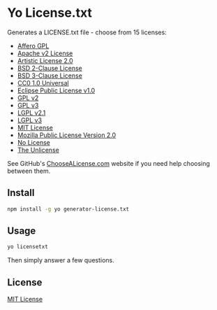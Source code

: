 # Yo License.txt

Generates a LICENSE.txt file - choose from 15 licenses:

* [Affero GPL](http://choosealicense.com/licenses/agpl/)
* [Apache v2 License](http://choosealicense.com/licenses/apache/)
* [Artistic License 2.0](http://choosealicense.com/licenses/artistic/)
* [BSD 2-Clause License](http://choosealicense.com/licenses/bsd/)
* [BSD 3-Clause License](http://choosealicense.com/licenses/bsd-3-clause/)
* [CC0 1.0 Universal](http://choosealicense.com/licenses/cc0/)
* [Eclipse Public License v1.0](http://choosealicense.com/licenses/eclipse/)
* [GPL v2](http://choosealicense.com/licenses/gpl-v2/)
* [GPL v3](http://choosealicense.com/licenses/gpl-v3/)
* [LGPL v2.1](http://choosealicense.com/licenses/lgpl-v2.1/)
* [LGPL v3](http://choosealicense.com/licenses/lgpl-v3/)
* [MIT License](http://choosealicense.com/licenses/mit/)
* [Mozilla Public License Version 2.0](http://choosealicense.com/licenses/mozilla/)
* [No License](http://choosealicense.com/licenses/no-license/)
* [The Unlicense](http://choosealicense.com/licenses/unlicense/)

See GitHub's [ChooseALicense.com](http://choosealicense.com/) website if you
need help choosing between them.

## Install

```bash
npm install -g yo generator-license.txt
```

## Usage

```bash
yo licensetxt
```

Then simply answer a few questions.

## License
[MIT License](LICENSE.txt)
